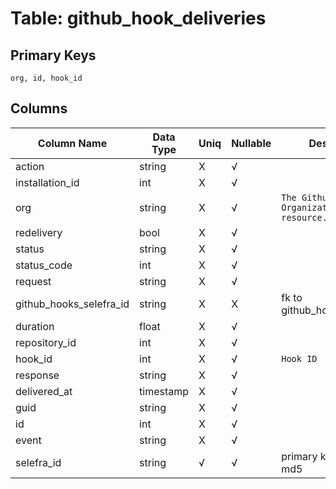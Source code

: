 # Table: github_hook_deliveries

## Primary Keys 

```
org, id, hook_id
```


## Columns 

|  Column Name   |  Data Type  | Uniq | Nullable | Description | 
|  ----  | ----  | ----  | ----  | ---- | 
| action | string | X | √ |  | 
| installation_id | int | X | √ |  | 
| org | string | X | √ | `The Github Organization of the resource.` | 
| redelivery | bool | X | √ |  | 
| status | string | X | √ |  | 
| status_code | int | X | √ |  | 
| request | string | X | √ |  | 
| github_hooks_selefra_id | string | X | X | fk to github_hooks.selefra_id | 
| duration | float | X | √ |  | 
| repository_id | int | X | √ |  | 
| hook_id | int | X | √ | `Hook ID` | 
| response | string | X | √ |  | 
| delivered_at | timestamp | X | √ |  | 
| guid | string | X | √ |  | 
| id | int | X | √ |  | 
| event | string | X | √ |  | 
| selefra_id | string | √ | √ | primary keys value md5 | 


